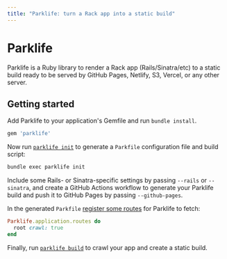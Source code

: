 ```yaml
---
title: "Parklife: turn a Rack app into a static build"
---
```

# Parklife

Parklife is a Ruby library to render a Rack app (Rails/Sinatra/etc) to a static build ready to be served by GitHub Pages, Netlify, S3, Vercel, or any other server.

## Getting started

Add Parklife to your application's Gemfile and run `bundle install`.

```ruby
gem 'parklife'
```

Now run [`parklife init`](/cli#init) to generate a `Parkfile` configuration file and build script:

```sh
bundle exec parklife init
```

Include some Rails- or Sinatra-specific settings by passing `--rails` or `--sinatra`, and create a GitHub Actions workflow to generate your Parklife build and push it to GitHub Pages by passing `--github-pages`.

In the generated `Parkfile` [register some routes](/config#routes) for Parklife to fetch:

```ruby
Parklife.application.routes do
  root crawl: true
end
```

Finally, run [`parklife build`](/cli#build) to crawl your app and create a static build.
